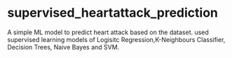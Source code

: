 # supervised_heartattack_prediction
A simple ML model to predict heart attack based on the dataset. used supervised learning models of Logisitc Regression,K-Neighbours Classifier, Decision Trees, Naive Bayes and SVM.
